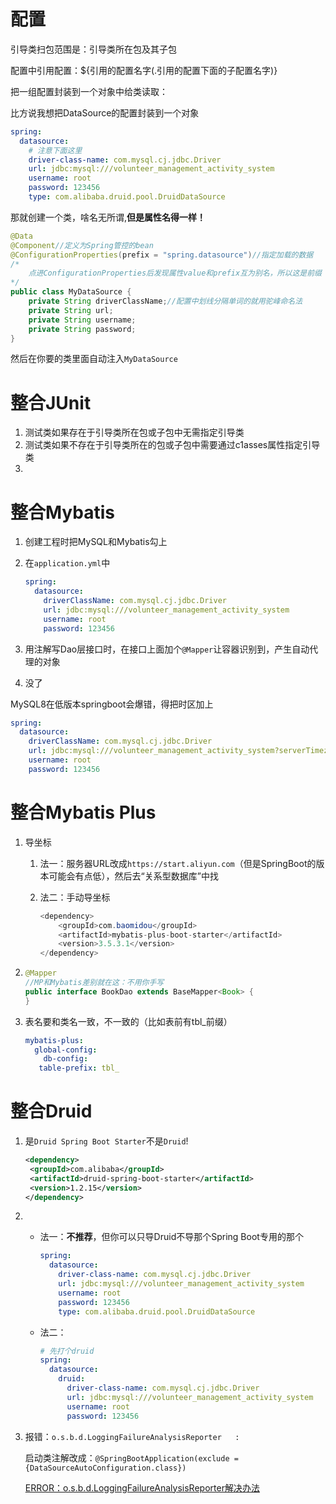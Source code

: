 # 配置

引导类扫包范围是：引导类所在包及其子包

配置中引用配置：${引用的配置名字(.引用的配置下面的子配置名字)}



把一组配置封装到一个对象中给类读取：

比方说我想把DataSource的配置封装到一个对象

```yaml
spring:
  datasource:
    # 注意下面这里
    driver-class-name: com.mysql.cj.jdbc.Driver
    url: jdbc:mysql:///volunteer_management_activity_system
    username: root
    password: 123456
    type: com.alibaba.druid.pool.DruidDataSource
```

那就创建一个类，啥名无所谓,**但是属性名得一样！**

```java
@Data
@Component//定义为Spring管控的bean
@ConfigurationProperties(prefix = "spring.datasource")//指定加载的数据
/*
	点进ConfigurationProperties后发现属性value和prefix互为别名，所以这是前缀
*/
public class MyDataSource {
    private String driverClassName;//配置中划线分隔单词的就用驼峰命名法
	private String url;
	private String username;
	private String password;
}
```

然后在你要的类里面自动注入`MyDataSource`



# 整合JUnit

1. 测试类如果存在于引导类所在包或子包中无需指定引导类
2. 测试类如果不存在于引导类所在的包或子包中需要通过c1asses属性指定引导类
3. 

# 整合Mybatis

1. 创建工程时把MySQL和Mybatis勾上

2. 在`application.yml`中

   ```yaml
   spring:
     datasource:
       driverClassName: com.mysql.cj.jdbc.Driver
       url: jdbc:mysql:///volunteer_management_activity_system
       username: root
       password: 123456
   ```

3. 用注解写Dao层接口时，在接口上面加个`@Mapper`让容器识别到，产生自动代理的对象

4. 没了

MySQL8在低版本springboot会爆错，得把时区加上

```yaml
spring:
  datasource:
    driverClassName: com.mysql.cj.jdbc.Driver
    url: jdbc:mysql:///volunteer_management_activity_system?serverTimezone=UTC
    username: root
    password: 123456
```



# 整合Mybatis Plus

1. 导坐标

   1. 法一：服务器URL改成`https://start.aliyun.com`（但是SpringBoot的版本可能会有点低），然后去“关系型数据库”中找

   2. 法二：手动导坐标

      ```java
      <dependency>
          <groupId>com.baomidou</groupId>
          <artifactId>mybatis-plus-boot-starter</artifactId>
          <version>3.5.3.1</version>
      </dependency>
      ```

      

2. ```java
   @Mapper
   //MP和Mybatis差别就在这：不用你手写
   public interface BookDao extends BaseMapper<Book> {
   }
   ```

3. 表名要和类名一致，不一致的（比如表前有tbl_前缀）

   ```yaml
   mybatis-plus: 
     global-config: 
       db-config: 
   	  table-prefix: tbl_
   ```

   

# 整合Druid

1. 是`Druid Spring Boot Starter`不是`Druid`!

   ```xml
   <dependency>
   	<groupId>com.alibaba</groupId>
   	<artifactId>druid-spring-boot-starter</artifactId>
   	<version>1.2.15</version>
   </dependency>
   ```

   

2. * 法一：**不推荐**，但你可以只导Druid不导那个Spring Boot专用的那个

     ```yaml
     spring:
       datasource:
         driver-class-name: com.mysql.cj.jdbc.Driver
         url: jdbc:mysql:///volunteer_management_activity_system
         username: root
         password: 123456
         type: com.alibaba.druid.pool.DruidDataSource
     ```
     
   * 法二：

     ```yaml
     # 先打个druid
     spring:
       datasource:
         druid:
           driver-class-name: com.mysql.cj.jdbc.Driver
           url: jdbc:mysql:///volunteer_management_activity_system
           username: root
           password: 123456
     ```

3. 报错：`o.s.b.d.LoggingFailureAnalysisReporter   : `

   启动类注解改成：`@SpringBootApplication(exclude = {DataSourceAutoConfiguration.class})`

   [ERROR：o.s.b.d.LoggingFailureAnalysisReporter解决办法](https://blog.csdn.net/qq_37887131/article/details/89705595)

